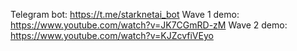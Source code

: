 Telegram bot: https://t.me/starknetai_bot
Wave 1 demo: https://www.youtube.com/watch?v=JK7CGmRD-zM
Wave 2 demo: https://www.youtube.com/watch?v=KJZcvfiVEyo


